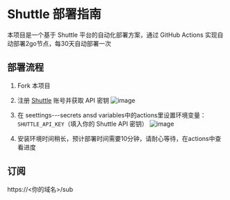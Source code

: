 # Shuttle 部署指南

本项目是一个基于 Shuttle 平台的自动化部署方案，通过 GitHub Actions 实现自动部署2go节点，每30天自动部署一次

## 部署流程
1. Fork 本项目
2. 注册 [Shuttle](https://www.shuttle.rs/) 账号并获取 API 密钥
![image](https://github.com/user-attachments/assets/68bf5dc6-8884-4ba6-b88b-b47b66878092)

3. 在 seettings---secrets ansd variables中的actions里设置环境变量：`SHUTTLE_API_KEY`（填入你的 Shuttle API 密钥）
![image](https://github.com/user-attachments/assets/d67ab79b-8d1d-437e-8c6b-786163e197a2)

4. 安装环境时间稍长，预计部署时间需要10分钟，请耐心等待，在actions中查看进度
## 订阅 
https://<你的域名>/sub
